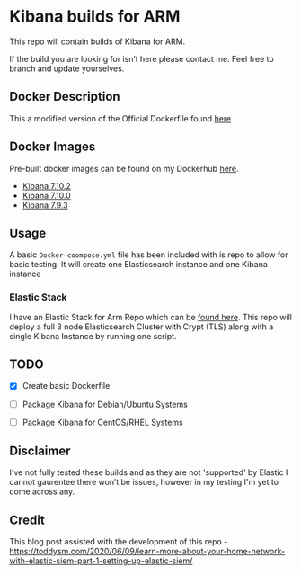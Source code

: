 # Kibana builds for ARM
This repo will contain builds of Kibana for ARM. 

If the build you are looking for isn’t here please contact me.
Feel free to branch and update yourselves. 

## Docker Description
This a modified version of the Official Dockerfile found [here](https://github.com/elastic/dockerfiles/blob/7.9/kibana/Dockerfile)


## Docker Images
Pre-built docker images can be found on my Dockerhub [here](https://hub.docker.com/r/jamesgarside/kibana/).

- [Kibana 7.10.2](https://hub.docker.com/r/jamesgarside/kibana/tags)
- [Kibana 7.10.0](https://hub.docker.com/r/jamesgarside/kibana/tags)
- [Kibana 7.9.3](https://hub.docker.com/r/jamesgarside/kibana/tags)

## Usage
A basic `Docker-coompose.yml` file has been included with is repo to allow for basic testing. It will create one Elasticsearch instance and one Kibana instance

### Elastic Stack
I have an Elastic Stack for Arm Repo which can be [found here](https://github.com/jamesgarside/elastic-stack-arm).
This repo will deploy a full 3 node Elasticsearch Cluster with Crypt (TLS) along with a single Kibana Instance by running one script. 

## TODO
- [x] Create basic Dockerfile
- [ ] Package Kibana for Debian/Ubuntu Systems
- [ ] Package Kibana for CentOS/RHEL Systems


## Disclaimer
I've not fully tested these builds and as they are not 'supported' by Elastic I cannot gaurentee there won’t be issues, however in my testing I'm yet to come across any. 

## Credit
This blog post assisted with the development of this repo - https://toddysm.com/2020/06/09/learn-more-about-your-home-network-with-elastic-siem-part-1-setting-up-elastic-siem/
